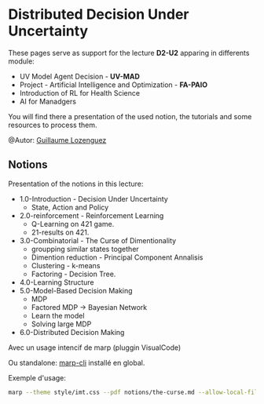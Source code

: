 # Distributed Decision Under Uncertainty

These pages serve as support for the lecture **D2-U2** apparing in differents module:

- UV Model Agent Decision - **UV-MAD**
- Project - Artificial Intelligence and Optimization - **FA-PAIO**
- Introduction of RL for Health Science
- AI for Manadgers

You will find there a presentation of the used notion, the tutorials and some resources to process them.

@Autor: [Guillaume Lozenguez](mailto:guillaune.lozenguez@imt-lille-douai.fr)

## Notions

Presentation of the notions in this lecture:

- 1.0-Introduction - Decision Under Uncertainty
  * State, Action and Policy
- 2.0-reinforcement - Reinforcement Learning
  * Q-Learning on 421 game.
  * 21-results on 421.
- 3.0-Combinatorial - The Curse of Dimentionality
  * groupping similar states together
  * Dimention reduction - Principal Component Annalisis
  * Clustering - k-means
  * Factoring - Decision Tree.  
- 4.0-Learning Structure
- 5.0-Model-Based Decision Making
  * MDP
  * Factored MDP -> Bayesian Network
  * Learn the model
  * Solving large MDP
- 6.0-Distributed Decision Making






Avec un usage intencif de marp (pluggin VisualCode)

Ou standalone: [marp-cli](https://github.com/marp-team/marp-cli) installé en global.

Exemple d'usage:

```bash
marp --theme style/imt.css --pdf notions/the-curse.md --allow-local-files
```
